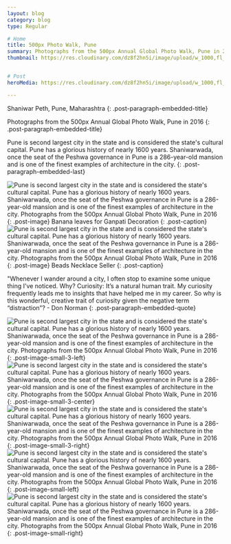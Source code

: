 ```yaml
---
layout: blog
category: blog
type: Regular

# Home
title: 500px Photo Walk, Pune
summary: Photographs from the 500px Annual Global Photo Walk, Pune in 2016
thumbnail: https://res.cloudinary.com/dz8f2hn5i/image/upload/w_1000,fl_progressive/v1582745636/Pune/Pune_-_Thumbnail_ev2rls.png


# Post
heroMedia: https://res.cloudinary.com/dz8f2hn5i/image/upload/w_1000,fl_progressive/v1582745637/Pune/Pune_e3tlfr.png

---
```


Shaniwar Peth, Pune, Maharashtra
{: .post-paragraph-embedded-title}

Photographs from the 500px Annual Global Photo Walk, Pune in 2016
{: .post-paragraph-embedded-title}

Pune is second largest city in the state and is considered the state's cultural capital. Pune has a glorious history of nearly 1600 years. Shaniwarwada, once the seat of the Peshwa governance in Pune is a 286-year-old mansion and is one of the finest examples of architecture in the city.
{: .post-paragraph-embedded-last}


<img src="https://res.cloudinary.com/dz8f2hn5i/image/upload/w_1000,fl_progressive/v1582745647/Pune/1_e2yntd.jpg" alt="Pune is second largest city in the state and is considered the state's cultural capital. Pune has a glorious history of nearly 1600 years. Shaniwarwada, once the seat of the Peshwa governance in Pune is a 286-year-old mansion and is one of the finest examples of architecture in the city. Photographs from the 500px Annual Global Photo Walk, Pune in 2016">
{: .post-image} 
Banana leaves for Ganpati Decoration
{: .post-caption}

<img src="https://res.cloudinary.com/dz8f2hn5i/image/upload/w_1000,fl_progressive/v1582745648/Pune/2_gy7ufz.jpg" alt="Pune is second largest city in the state and is considered the state's cultural capital. Pune has a glorious history of nearly 1600 years. Shaniwarwada, once the seat of the Peshwa governance in Pune is a 286-year-old mansion and is one of the finest examples of architecture in the city. Photographs from the 500px Annual Global Photo Walk, Pune in 2016">
{: .post-image} 
Beads Necklace Seller
{: .post-caption}

"Whenever I wander around a city, I often stop to examine some unique thing I’ve noticed. Why? Curiosity: It’s a natural human trait. My curiosity frequently leads me to insights that have helped me in my career. So why is this wonderful, creative trait of curiosity given the negative term “distraction”? - Don Norman
{: .post-paragraph-embedded-quote}

<img src="https://res.cloudinary.com/dz8f2hn5i/image/upload/w_1000,fl_progressive/v1582745649/Pune/3_q61mwr.png" alt="Pune is second largest city in the state and is considered the state's cultural capital. Pune has a glorious history of nearly 1600 years. Shaniwarwada, once the seat of the Peshwa governance in Pune is a 286-year-old mansion and is one of the finest examples of architecture in the city. Photographs from the 500px Annual Global Photo Walk, Pune in 2016">
{: .post-image-small-3-left}

<img src="https://res.cloudinary.com/dz8f2hn5i/image/upload/w_1000,fl_progressive/v1582745649/Pune/4_vrak7y.png" alt="Pune is second largest city in the state and is considered the state's cultural capital. Pune has a glorious history of nearly 1600 years. Shaniwarwada, once the seat of the Peshwa governance in Pune is a 286-year-old mansion and is one of the finest examples of architecture in the city. Photographs from the 500px Annual Global Photo Walk, Pune in 2016">
{: .post-image-small-3-center}

<img src="https://res.cloudinary.com/dz8f2hn5i/image/upload/w_1000,fl_progressive/v1582745649/Pune/5_gl2fua.png" alt="Pune is second largest city in the state and is considered the state's cultural capital. Pune has a glorious history of nearly 1600 years. Shaniwarwada, once the seat of the Peshwa governance in Pune is a 286-year-old mansion and is one of the finest examples of architecture in the city. Photographs from the 500px Annual Global Photo Walk, Pune in 2016">
{: .post-image-small-3-right}

<img src="https://res.cloudinary.com/dz8f2hn5i/image/upload/w_1000,fl_progressive/v1582745648/Pune/6_cmpnmf.png" alt="Pune is second largest city in the state and is considered the state's cultural capital. Pune has a glorious history of nearly 1600 years. Shaniwarwada, once the seat of the Peshwa governance in Pune is a 286-year-old mansion and is one of the finest examples of architecture in the city. Photographs from the 500px Annual Global Photo Walk, Pune in 2016">
{: .post-image-small-left} 

<img src="https://res.cloudinary.com/dz8f2hn5i/image/upload/w_1000,fl_progressive/v1582745648/Pune/7_tpvqz8.png" alt="Pune is second largest city in the state and is considered the state's cultural capital. Pune has a glorious history of nearly 1600 years. Shaniwarwada, once the seat of the Peshwa governance in Pune is a 286-year-old mansion and is one of the finest examples of architecture in the city. Photographs from the 500px Annual Global Photo Walk, Pune in 2016">
{: .post-image-small-right} 














